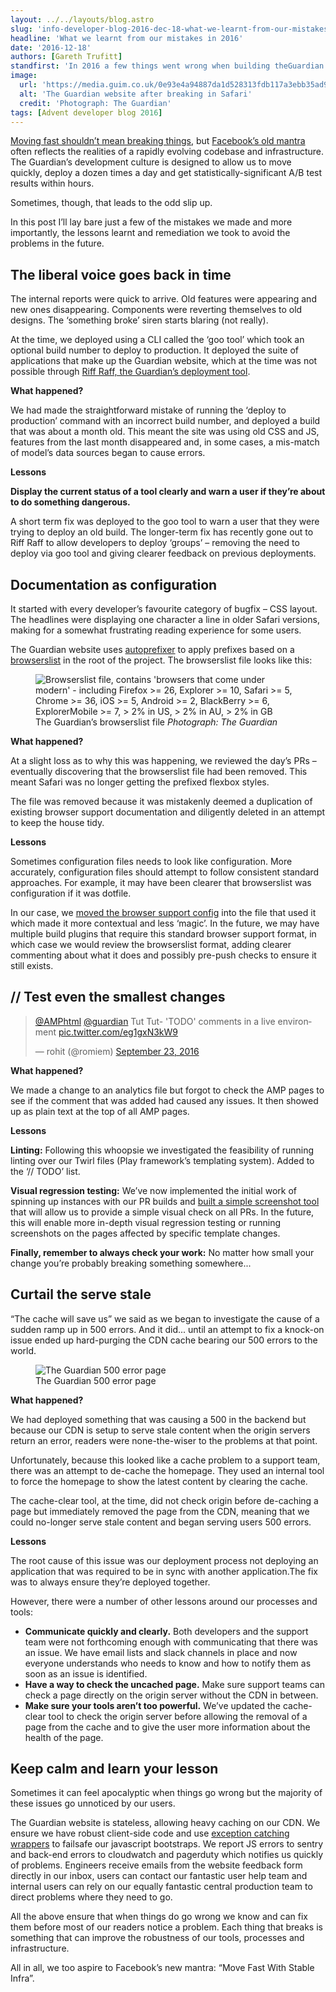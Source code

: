 ```yaml
---
layout: ../../layouts/blog.astro
slug: 'info-developer-blog-2016-dec-18-what-we-learnt-from-our-mistakes-in-2016'
headline: 'What we learnt from our mistakes in 2016'
date: '2016-12-18'
authors: [Gareth Trufitt]
standfirst: 'In 2016 a few things went wrong when building theGuardian.com. Lets take a look at some of the slip-ups and what we learnt from them so you can avoid our mistakes'
image:
  url: 'https://media.guim.co.uk/0e93e4a94887da1d528313fdb117a3ebb35ad9a5/151_0_2379_1428/2379.jpg'
  alt: 'The Guardian website after breaking in Safari'
  credit: 'Photograph: The Guardian'
tags: [Advent developer blog 2016]
---
```


[Moving fast shouldn’t mean breaking things](https://www.explainxkcd.com/wiki/index.php/1428:_Move_Fast_and_Break_Things), but [Facebook’s old mantra](https://www.cnet.com/uk/news/zuckerberg-move-fast-and-break-things-isnt-how-we-operate-anymore/) often reflects the realities of a rapidly evolving codebase and infrastructure. The Guardian’s development culture is designed to allow us to move quickly, deploy a dozen times a day and get statistically-significant A/B test results within hours.

Sometimes, though, that leads to the odd slip up.

In this post I’ll lay bare just a few of the mistakes we made and more importantly, the lessons learnt and remediation we took to avoid the problems in the future.

The liberal voice goes back in time
-----------------------------------

The internal reports were quick to arrive. Old features were appearing and new ones disappearing. Components were reverting themselves to old designs. The ‘something broke’ siren starts blaring (not really).

At the time, we deployed using a CLI called the ‘goo tool’ which took an optional build number to deploy to production. It deployed the suite of applications that make up the Guardian website, which at the time was not possible through [Riff Raff, the Guardian’s deployment tool](https://github.com/guardian/riff-raff).

**What happened?**

We had made the straightforward mistake of running the ‘deploy to production’ command with an incorrect build number, and deployed a build that was about a month old. This meant the site was using old CSS and JS, features from the last month disappeared and, in some cases, a mis-match of model’s data sources began to cause errors.

**Lessons**

**Display the current status of a tool clearly and warn a user if they’re about to do something dangerous.**

A short term fix was deployed to the goo tool to warn a user that they were trying to deploy an old build. The longer-term fix has recently gone out to Riff Raff to allow developers to deploy ‘groups’ – removing the need to deploy via goo tool and giving clearer feedback on previous deployments.

Documentation as configuration
------------------------------

It started with every developer’s favourite category of bugfix – CSS layout. The headlines were displaying one character a line in older Safari versions, making for a somewhat frustrating reading experience for some users.

The Guardian website uses [autoprefixer](https://github.com/postcss/autoprefixer) to apply prefixes based on a [browserslist](https://github.com/ai/browserslist#config-file) in the root of the project. The browserslist file looks like this:


   <figure>
   <img alt="Browserslist file, contains 'browsers that come under modern' - including Firefox >= 26, Explorer >= 10, Safari >= 5, Chrome >= 36, iOS >= 5, Android >= 2, BlackBerry >= 6, ExplorerMobile >= 7, > 2% in US, > 2% in AU, > 2% in GB" src="https://i.guim.co.uk/img/media/fa20225bae12a8687f629219b87ea5a3f56b45d1/0_1_1014_608/master/1014.jpg?width=620&quality=45&auto=format&fit=max&dpr=2&s=d5bd17bff967233d20103e5f8c055dad" loading="lazy" />
   <figcaption>
     The Guardian’s browserslist file
    <i>Photograph: The Guardian</i>
    </figcaption>
    </figure>

**What happened?**

At a slight loss as to why this was happening, we reviewed the day’s PRs – eventually discovering that the browserslist file had been removed. This meant Safari was no longer getting the prefixed flexbox styles.

The file was removed because it was mistakenly deemed a duplication of existing browser support documentation and diligently deleted in an attempt to keep the house tidy.

**Lessons**

Sometimes configuration files needs to look like configuration. More accurately, configuration files should attempt to follow consistent standard approaches. For example, it may have been clearer that browserslist was configuration if it was dotfile.

In our case, we [moved the browser support config](https://github.com/guardian/frontend/pull/14022) into the file that used it which made it more contextual and less ‘magic’. In the future, we may have multiple build plugins that require this standard browser support format, in which case we would review the browserslist format, adding clearer commenting about what it does and possibly pre-push checks to ensure it still exists.

// Test even the smallest changes
---------------------------------

<blockquote class="twitter-tweet"><p lang="en" dir="ltr"><a href="https://twitter.com/AMPhtml">@AMPhtml</a> <a href="https://twitter.com/guardian">@guardian</a> Tut Tut- &#39;TODO&#39; comments in a live environment <a href="https://t.co/eg1gxN3kW9">pic.twitter.com/eg1gxN3kW9</a></p>&mdash; rohit (@romiem) <a href="https://twitter.com/romiem/status/779217954105942016">September 23, 2016</a></blockquote>


  
**What happened?**

We made a change to an analytics file but forgot to check the AMP pages to see if the comment that was added had caused any issues. It then showed up as plain text at the top of all AMP pages.

**Lessons**

**Linting:** Following this whoopsie we investigated the feasibility of running linting over our Twirl files (Play framework’s templating system). Added to the ‘// TODO’ list.

**Visual regression testing:** We’ve now implemented the initial work of spinning up instances with our PR builds and [built a simple screenshot tool](https://github.com/guardian/frontend/pull/15217) that will allow us to provide a simple visual check on all PRs. In the future, this will enable more in-depth visual regression testing or running screenshots on the pages affected by specific template changes.

**Finally, remember to always check your work:** No matter how small your change you’re probably breaking something somewhere...

Curtail the serve stale
-----------------------

“The cache will save us” we said as we began to investigate the cause of a sudden ramp up in 500 errors. And it did... until an attempt to fix a knock-on issue ended up hard-purging the CDN cache bearing our 500 errors to the world.


   <figure class="supporting">
   <img alt="The Guardian 500 error page" src="https://i.guim.co.uk/img/media/0d39508784becb914ee0a8a24153f3fde3591ced/0_68_1924_1154/master/1924.jpg?width=620&quality=45&auto=format&fit=max&dpr=2&s=dab80335fdc1e5d3de88db9039f99363" loading="lazy" />
   <figcaption>
     The Guardian 500 error page
    <i></i>
    </figcaption>
    </figure>

**What happened?**

We had deployed something that was causing a 500 in the backend but because our CDN is setup to serve stale content when the origin servers return an error, readers were none-the-wiser to the problems at that point.

Unfortunately, because this looked like a cache problem to a support team, there was an attempt to de-cache the homepage. They used an internal tool to force the homepage to show the latest content by clearing the cache.

The cache-clear tool, at the time, did not check origin before de-caching a page but immediately removed the page from the CDN, meaning that we could no-longer serve stale content and began serving users 500 errors.

**Lessons**

The root cause of this issue was our deployment process not deploying an application that was required to be in sync with another application.The fix was to always ensure they’re deployed together.

However, there were a number of other lessons around our processes and tools:

*   **Communicate quickly and clearly.** Both developers and the support team were not forthcoming enough with communicating that there was an issue. We have email lists and slack channels in place and now everyone understands who needs to know and how to notify them as soon as an issue is identified.
*   **Have a way to check the uncached page.** Make sure support teams can check a page directly on the origin server without the CDN in between.
*   **Make sure your tools aren’t too powerful.** We’ve updated the cache-clear tool to check the origin server before allowing the removal of a page from the cache and to give the user more information about the health of the page.

Keep calm and learn your lesson
-------------------------------

Sometimes it can feel apocalyptic when things go wrong but the majority of these issues go unnoticed by our users.

The Guardian website is stateless, allowing heavy caching on our CDN. We ensure we have robust client-side code and use [exception catching wrappers](https://github.com/guardian/frontend/blob/master/static/src/javascripts/projects/common/utils/robust.js) to failsafe our javascript bootstraps. We report JS errors to sentry and back-end errors to cloudwatch and pagerduty which notifies us quickly of problems. Engineers receive emails from the website feedback form directly in our inbox, users can contact our fantastic user help team and internal users can rely on our equally fantastic central production team to direct problems where they need to go.

All the above ensure that when things do go wrong we know and can fix them before most of our readers notice a problem. Each thing that breaks is something that can improve the robustness of our tools, processes and infrastructure.

All in all, we too aspire to Facebook’s new mantra: “Move Fast With Stable Infra”.
